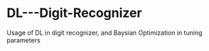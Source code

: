 # DL---Digit-Recognizer
Usage of DL in digit recognizer, and Baysian Optimization in tuning parameters
